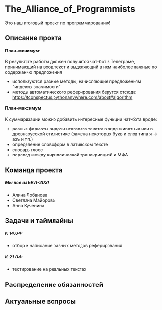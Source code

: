 # The_Alliance_of_Programmists
Это наш итоговый проект по программированию!

## Описание прокта
#### План-минимум:
В результате работы должен получится чат-бот в Телеграме, принимающий на вход текст и выделяющий в нем наиболее важные по содержанию предложения
- используются разные методы, начисляющие предложениям "индексы значимости"
- методы автоматического реферирования берутся отсюда: https://tconspectus.pythonanywhere.com/about#algorithm
#### План-максимум 
К суммаризации можно добавить интересные функции чат-бота вроде:
- разные форматы выдачи итогового текста: в виде животных или в древнерусской стилистике (замена некоторых букв и слов типа я -> азъ и т.п.)
- определение словоформ в латинском тексте
- словарь глосс
- перевод между кириллической транскрипцией и МФА

## Команда проекта
##### Мы все из БКЛ-203!
- Алина Лобанова
- Светлана Майорова
- Анна Кученина

## Задачи и таймлайны
##### К 14.04:
- отбор и написание разных методов реферирования
##### К 21.04:
- тестирование на реальных текстах


## Распределение обязанностей
## Актуальные вопросы
